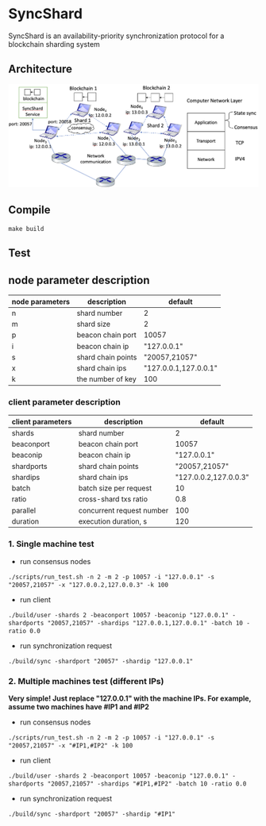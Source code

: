 # SyncShard
SyncShard is an availability-priority synchronization protocol for a blockchain sharding system

## Architecture
![alt text](/figure/architecture.png)
## Compile
```
make build
```
## Test
## node parameter description

| node parameters | description        | default               |
|-----------------|--------------------|-----------------------|
| n               | shard number       | 2                     |
| m               | shard size         | 2                     |
| p               | beacon chain port  | 10057                 |
| i               | beacon chain ip    | "127.0.0.1"           |
| s               | shard chain points | "20057,21057"         |
| x               | shard chain ips    | "127.0.0.1,127.0.0.1" |
| k               | the number of key  | 100 |

### client parameter description

| client parameters | description               | default               |
|-------------------|---------------------------|-----------------------|
| shards            | shard number              | 2                     |
| beaconport        | beacon chain port         | 10057                 |
| beaconip          | beacon chain ip           | "127.0.0.1"           |
| shardports        | shard chain points        | "20057,21057"         |
| shardips          | shard chain ips           | "127.0.0.2,127.0.0.3" |
| batch             | batch size per request    | 10                    |
| ratio             | cross-shard txs ratio     | 0.8                   |
| parallel          | concurrent request number | 100                   |
| duration          | execution duration, s     | 120                   |

### 1. Single machine test

- run consensus nodes
```
./scripts/run_test.sh -n 2 -m 2 -p 10057 -i "127.0.0.1" -s "20057,21057" -x "127.0.0.2,127.0.0.3" -k 100
```
- run client
```
./build/user -shards 2 -beaconport 10057 -beaconip "127.0.0.1" -shardports "20057,21057" -shardips "127.0.0.1,127.0.0.1" -batch 10 -ratio 0.0
```

- run synchronization request
```
./build/sync -shardport "20057" -shardip "127.0.0.1"
```

### 2. Multiple machines test (different IPs)
**Very simple! Just replace "127.0.0.1" with the machine IPs. For example, assume two machines have #IP1 and #IP2**
- run consensus nodes
```
./scripts/run_test.sh -n 2 -m 2 -p 10057 -i "127.0.0.1" -s "20057,21057" -x "#IP1,#IP2" -k 100
```
- run client
```
./build/user -shards 2 -beaconport 10057 -beaconip "127.0.0.1" -shardports "20057,21057" -shardips "#IP1,#IP2" -batch 10 -ratio 0.0
```

- run synchronization request
```
./build/sync -shardport "20057" -shardip "#IP1"
```